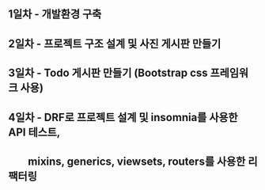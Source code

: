 ## 1일차 - 개발환경 구축
## 2일차 - 프로젝트 구조 설계 및 사진 게시판 만들기
## 3일차 - Todo 게시판 만들기 (Bootstrap css 프레임워크 사용)
## 4일차 - DRF로 프로젝트 설계 및 insomnia를 사용한 API 테스트,
## &nbsp;&nbsp;&nbsp;&nbsp;&nbsp;&nbsp;&nbsp;&nbsp;mixins, generics, viewsets, routers를 사용한 리팩터링
